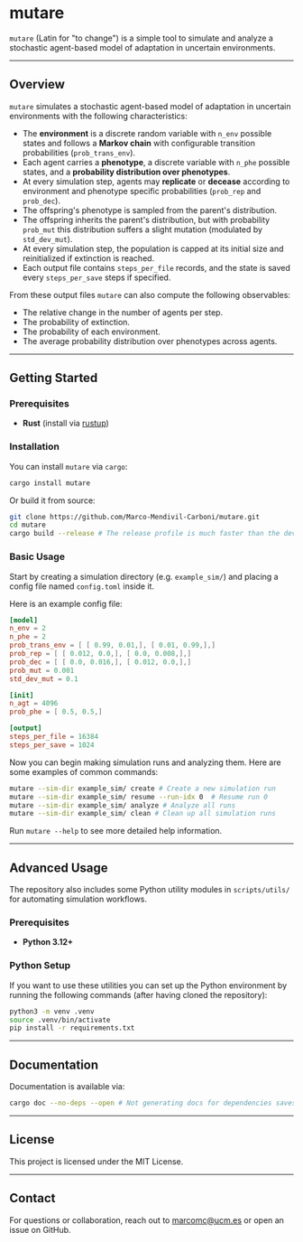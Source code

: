 # mutare

`mutare` (Latin for "to change") is a simple tool to simulate and analyze a stochastic agent-based model of adaptation in uncertain environments.

---

## Overview

`mutare` simulates a stochastic agent-based model of adaptation in uncertain environments with the following characteristics:

- The **environment** is a discrete random variable with `n_env` possible states and follows a **Markov chain** with configurable transition probabilities (`prob_trans_env`).
- Each agent carries a **phenotype**, a discrete variable with `n_phe` possible states, and a **probability distribution over phenotypes**.
- At every simulation step, agents may **replicate** or **decease** according to environment and phenotype specific probabilities (`prob_rep` and `prob_dec`).
- The offspring's phenotype is sampled from the parent's distribution.
- The offspring inherits the parent's distribution, but with probability `prob_mut` this distribution suffers a slight mutation (modulated by `std_dev_mut`).
- At every simulation step, the population is capped at its initial size and reinitialized if extinction is reached.
- Each output file contains `steps_per_file` records, and the state is saved every `steps_per_save` steps if specified.

From these output files `mutare` can also compute the following observables:
- The relative change in the number of agents per step.
- The probability of extinction.
- The probability of each environment.
- The average probability distribution over phenotypes across agents.

---

## Getting Started

### Prerequisites

- **Rust** (install via [rustup](https://rustup.rs/))

### Installation

You can install `mutare` via `cargo`:

```bash
cargo install mutare
```

Or build it from source:

```bash
git clone https://github.com/Marco-Mendivil-Carboni/mutare.git
cd mutare
cargo build --release # The release profile is much faster than the dev profile
```

### Basic Usage

Start by creating a simulation directory (e.g. `example_sim/`) and placing a config file named `config.toml` inside it.

Here is an example config file:

```toml
[model]
n_env = 2
n_phe = 2
prob_trans_env = [ [ 0.99, 0.01,], [ 0.01, 0.99,],]
prob_rep = [ [ 0.012, 0.0,], [ 0.0, 0.008,],]
prob_dec = [ [ 0.0, 0.016,], [ 0.012, 0.0,],]
prob_mut = 0.001
std_dev_mut = 0.1

[init]
n_agt = 4096
prob_phe = [ 0.5, 0.5,]

[output]
steps_per_file = 16384
steps_per_save = 1024

```

Now you can begin making simulation runs and analyzing them. Here are some examples of common commands:

```bash
mutare --sim-dir example_sim/ create # Create a new simulation run
mutare --sim-dir example_sim/ resume --run-idx 0  # Resume run 0
mutare --sim-dir example_sim/ analyze # Analyze all runs
mutare --sim-dir example_sim/ clean # Clean up all simulation runs
```

Run `mutare --help` to see more detailed help information.

---

## Advanced Usage

The repository also includes some Python utility modules in `scripts/utils/` for automating simulation workflows.

### Prerequisites

- **Python 3.12+**

### Python Setup

If you want to use these utilities you can set up the Python environment by running the following commands (after having cloned the repository):

```bash
python3 -m venv .venv
source .venv/bin/activate
pip install -r requirements.txt
```

---

## Documentation

Documentation is available via:

```bash
cargo doc --no-deps --open # Not generating docs for dependencies saves time
```

---

## License

This project is licensed under the MIT License.

---

## Contact

For questions or collaboration, reach out to marcomc@ucm.es or open an issue on GitHub.


